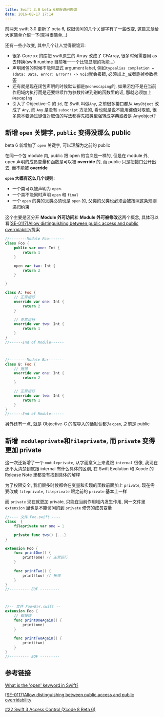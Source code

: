 ```yaml
---
title: Swift 3.0 beta 6权限访问修改
date: 2016-08-17 17:14
---
```


前两天 swift 3.0 更新了 beta 6, 权限访问的几个关键字有了一些改变, 这篇文章给大家简单介绍一下(真得很简单...)

还有一些小改变, 其中几个让人觉得很诡异:

- 很多 Core xx 的库把 swift原生的 Array 改成了 CFArray, 很多时候需要用 as 去转换(swift runtime 目前唯一一个比较显眼的功能...)
- 声明闭包的时候不能带显式 argument label, 例如`typealias completion = (data: Data, error: Error?) -> Void`就会报错, 必须加上`_`或者删掉参数标签
- 还有就是现在闭包声明的时候默认都是`@nonescaping`的, 如果闭包不是在当前作用域内执行而是还要继续作为参数传递到别的函数里的话, 那就必须加上`@escaping`
- 引入了 Objective-C 的 `id`, 在 Swift 叫做`Any`, 之前很多接口都从 `AnyObject` 改成了 `Any`, 而 `Any` 是没有 `subscript` 方法的, 看也就是说不能用键值对取值, 很多原本要通过键值对取值的写法都得先把类型强转成字典或者是 Anyobject?

<!--more-->

## 新增 `open` 关键字, `public` 变得没那么 public

beta 6 新增加了 `open` 关键字, 可以理解为之前的 public

在同一个包 module 内, public 跟 open 的含义是一样的, 但是在 module 外, open 声明的成员变量和函数是可以被 **override** 的, 而 public 只是把接口公开出去, 而不能被 **override**

**`open` 大概有这么几个规则:**

- 一个类可以被声明为 `open`.
- 一个类不能同时声明 `open` 和 `final`
- 一个 `open` 的类的父类必须也是 `open` 的, 父类的父类也必须会被按照这条规则递归约束

这个主要是区分开 **Module 外可访问**和 **Module 外可被修改**这两个概念, 具体可以看[[SE-0117]Allow distinguishing between public access and public overridability](https://github.com/apple/swift-evolution/blob/master/proposals/0117-non-public-subclassable-by-default.md)提案

```swift
//--------Module Foo-------
class Foo {
    public var one: Int {
        return 1
    }

    open var two: Int {
        return 2
    }

}

class A: Foo {
    // 正常运行
    override var one: Int {
        return 2
    }

    // 正常运行
    override var two: Int {
        return 1
    }
}
//------End of Module------



//--------Module Bar-------
class B: Foo {
    // 报错
    override var one: Int {
        return 2
    }

    // 正常运行
    override var two: Int {
        return 1
    }
}
//------End of Module------
```

另外还有一点, 就是 Objective-C 的库导入的话默认都为 `open`, 之前是 public

## 新增` moduleprivate`和`fileprivate`, 而 `private` 变得更加 private

这一次还新增了一个 `moduleprivate`, 从字面意义上来说跟 `internal` 很像, 我现在还不太清楚到底跟 internal 有什么具体的区别, 在 Swift Evolution 和 Xcode 的 Release Note 里都没有找到具体的解释

为了权限安全, 我们很多时候都会在变量和实现的函数前面加上 `private`, 现在需要改成 `fileprivate`, `fileprivate` 跟之前的 `private` 基本上一样

而 `private` 现在就更加 private, 只能在当前作用域内发生作用, 同一文件里 `extension` 里也是不能访问的到 `private` 修饰的成员变量

```swift
//---- 文件 Foo.swift ----
class  {
    fileprivate var one = 1

    private func two() {...}
}

extension Foo {
    func printOne() {
        print(one) // 正常运行
    }
    
    func printTwo() {
        print(two) // 报错
    }
}
//--------- EOF ---------



//-- 文件 Foo+Bar.swift --
extension Foo {
    // 都报错
    func printOneAgain() {
        print(one)
    }
    
    func printTwoAgain() {
        print(two)
    }
}
//--------- EOF ---------
```

## 参考链接

[What is the 'open' keyword in Swift?](http://stackoverflow.com/questions/38947101/what-is-the-open-keyword-in-swift)

[[SE-0117]Allow distinguishing between public access and public overridability](https://github.com/apple/swift-evolution/blob/master/proposals/0117-non-public-subclassable-by-default.md)

[#22 Swift 3 Access Control (Xcode 8 Beta 6)](https://swifting.io/blog/2016/08/17/22-swift-3-access-control-beta-6/?utm_campaign=iOS%2BDev%2BWeekly&utm_medium=email&utm_source=iOS_Dev_Weekly_Issue_264)


